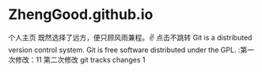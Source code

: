 # ZhengGood.github.io
个人主页
既然选择了远方，便只顾风雨兼程。✌
点击不跳转
Git is a distributed version control system.
Git is free software distributed under the GPL.
:第一次修改：11
第二次修改
git tracks changes 1
